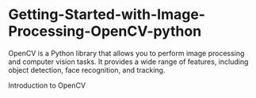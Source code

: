 # Getting-Started-with-Image-Processing-OpenCV-python
OpenCV is a Python library that allows you to perform image processing and computer vision tasks.
It provides a wide range of features, including object detection, face recognition, and tracking.

Introduction to OpenCV
